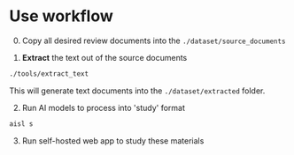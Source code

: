 # Use workflow

0. Copy all desired review documents into the `./dataset/source_documents`

1. **Extract** the text out of the source documents

```sh
./tools/extract_text
```

This will generate text documents into the `./dataset/extracted` folder.

2. Run AI models to process into 'study' format

```sh
aisl s
```

3. Run self-hosted web app to study these materials
